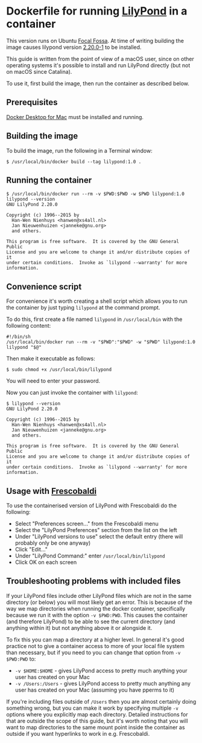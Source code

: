 # Dockerfile for running [LilyPond](http://lilypond.org/) in a container
This version runs on Ubuntu [Focal Fossa](https://releases.ubuntu.com/20.04/).
At time of writing building the image causes lilypond version [2.20.0-1](http://lilypond.org/website/misc/announce-v2.2)
to be installed.

This guide is written from the point of view of a macOS user, since on other operating systems it's possible to
install and run LilyPond directly (but not on macOS since Catalina).

To use it, first build the image, then run the container as described below.

## Prerequisites
[Docker Desktop for Mac](https://hub.docker.com/editions/community/docker-ce-desktop-mac) must be installed and running.

## Building the image
To build the image, run the following in a Terminal window:
```
$ /usr/local/bin/docker build --tag lilypond:1.0 .
```

## Running the container
```
$ /usr/local/bin/docker run --rm -v $PWD:$PWD -w $PWD lilypond:1.0 lilypond --version
GNU LilyPond 2.20.0

Copyright (c) 1996--2015 by
  Han-Wen Nienhuys <hanwen@xs4all.nl>
  Jan Nieuwenhuizen <janneke@gnu.org>
  and others.

This program is free software.  It is covered by the GNU General Public
License and you are welcome to change it and/or distribute copies of it
under certain conditions.  Invoke as `lilypond --warranty' for more
information.
```

## Convenience script
For convenience it's worth creating a shell script which allows you to run the container by just typing `lilypond`
at the command prompt.

To do this, first create a file named `lilypond` in `/usr/local/bin` with the following content:
```
#!/bin/sh
/usr/local/bin/docker run --rm -v "$PWD":"$PWD" -w "$PWD" lilypond:1.0 lilypond "$@"
```

Then make it executable as follows:
```
$ sudo chmod +x /usr/local/bin/lilypond
```

You will need to enter your password.

Now you can just invoke the container with `lilypond`:
```
$ lilypond --version
GNU LilyPond 2.20.0

Copyright (c) 1996--2015 by
  Han-Wen Nienhuys <hanwen@xs4all.nl>
  Jan Nieuwenhuizen <janneke@gnu.org>
  and others.

This program is free software.  It is covered by the GNU General Public
License and you are welcome to change it and/or distribute copies of it
under certain conditions.  Invoke as `lilypond --warranty' for more
information.
```

## Usage with [Frescobaldi](https://frescobaldi.org/)
To use the containerised version of LilyPond with Frescobaldi do the following:
* Select "Preferences screen..." from the Frescobaldi menu
* Select the "LilyPond Preferences" section from the list on the left
* Under "LilyPond versions to use" select the default entry (there will probably only be one anyway)
* Click "Edit..."
* Under "LilyPond Command:" enter `/usr/local/bin/lilypond`
* Click OK on each screen

## Troubleshooting problems with included files
If your LilyPond files include other LilyPond files which are not in the same directory (or below) you will most
likely get an error. This is because of the way we map directories when running the docker container, specifically
because we run it with the option `-v $PWD:PWD`. This causes the container (and therefore LilyPond) to be able to see the current directory (and anything within it) but not anything above it or alongside it.

To fix this you can map a directory at a higher level. In general it's good practice not to give a container access to
more of your local file system than necessary, but if you need to you can change that option from `-v $PWD:PWD` to:
* `-v $HOME:$HOME` - gives LilyPond access to pretty much anything your user has created on your Mac
* `-v /Users:/Users` - gives LilyPond access to pretty much anything any user has created on your Mac (assuming you have pperms to it)

If you're including files outside of `/Users` then you are almost certainly doing something wrong, but you can make it
work by specifying multiple `-v` options where you explicitly map each directory. Detailed instructions for that are
outside the scope of this guide, but it's worth noting that you will want to map directories to the same mount point
inside the container as outside if you want hyperlinks to work in e.g. Frescobaldi.
